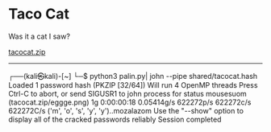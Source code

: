 # Taco Cat
Was it a cat I saw?

[tacocat.zip](tacocat.zip)

---

┌──(kali㉿kali)-[~]
└─$ python3 palin.py| john --pipe shared/tacocat.hash
Loaded 1 password hash (PKZIP [32/64])
Will run 4 OpenMP threads
Press Ctrl-C to abort, or send SIGUSR1 to john process for status
mousesuom        (tacocat.zip/eggge.png)
1g 0:00:00:18  0.05414g/s 622272p/s 622272c/s 622272C/s ('m', 'o', 's', 'y', 'y')..mozalazom
Use the "--show" option to display all of the cracked passwords reliably
Session completed

